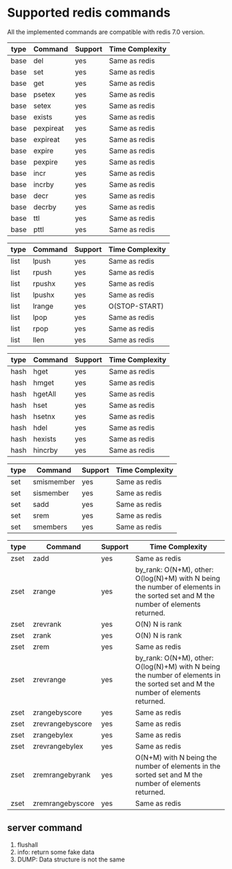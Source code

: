 # Supported redis commands

All the implemented commands are compatible with redis 7.0 version.

| type | Command   | Support | Time Complexity |
| ---- | --------- | ------- | --------------- |
| base | del       | yes     | Same as redis   |
| base | set       | yes     | Same as redis   |
| base | get       | yes     | Same as redis   |
| base | psetex    | yes     | Same as redis   |
| base | setex     | yes     | Same as redis   |
| base | exists    | yes     | Same as redis   |
| base | pexpireat | yes     | Same as redis   |
| base | expireat  | yes     | Same as redis   |
| base | expire    | yes     | Same as redis   |
| base | pexpire   | yes     | Same as redis   |
| base | incr      | yes     | Same as redis   |
| base | incrby    | yes     | Same as redis   |
| base | decr      | yes     | Same as redis   |
| base | decrby    | yes     | Same as redis   |
| base | ttl       | yes     | Same as redis   |
| base | pttl      | yes     | Same as redis   |

| type | Command | Support | Time Complexity |
| ---- | ------- | ------- | --------------- |
| list | lpush   | yes     | Same as redis   |
| list | rpush   | yes     | Same as redis   |
| list | rpushx  | yes     | Same as redis   |
| list | lpushx  | yes     | Same as redis   |
| list | lrange  | yes     | O(STOP-START)   |
| list | lpop    | yes     | Same as redis   |
| list | rpop    | yes     | Same as redis   |
| list | llen    | yes     | Same as redis   |

| type | Command | Support | Time Complexity |
| ---- | ------- | ------- | --------------- |
| hash | hget    | yes     | Same as redis   |
| hash | hmget   | yes     | Same as redis   |
| hash | hgetAll | yes     | Same as redis   |
| hash | hset    | yes     | Same as redis   |
| hash | hsetnx  | yes     | Same as redis   |
| hash | hdel    | yes     | Same as redis   |
| hash | hexists | yes     | Same as redis   |
| hash | hincrby | yes     | Same as redis   |

| type | Command    | Support | Time Complexity |
| ---- | ---------- | ------- | --------------- |
| set  | smismember | yes     | Same as redis   |
| set  | sismember  | yes     | Same as redis   |
| set  | sadd       | yes     | Same as redis   |
| set  | srem       | yes     | Same as redis   |
| set  | smembers   | yes     | Same as redis   |

| type | Command          | Support | Time Complexity                                                                                                                  |
| ---- | ---------------- | ------- | -------------------------------------------------------------------------------------------------------------------------------- |
| zset | zadd             | yes     | Same as redis                                                                                                                    |
| zset | zrange           | yes     | by_rank: O(N+M), other: O(log(N)+M) with N being the number of elements in the sorted set and M the number of elements returned. |
| zset | zrevrank         | yes     | O(N) N is rank                                                                                                                   |
| zset | zrank            | yes     | O(N) N is rank                                                                                                                   |
| zset | zrem             | yes     | Same as redis                                                                                                                    |
| zset | zrevrange        | yes     | by_rank: O(N+M), other: O(log(N)+M) with N being the number of elements in the sorted set and M the number of elements returned. |
| zset | zrangebyscore    | yes     | Same as redis                                                                                                                    |
| zset | zrevrangebyscore | yes     | Same as redis                                                                                                                    |
| zset | zrangebylex      | yes     | Same as redis                                                                                                                    |
| zset | zrevrangebylex   | yes     | Same as redis                                                                                                                    |
| zset | zremrangebyrank  | yes     | O(N+M) with N being the number of elements in the sorted set and M the number of elements returned.                              |
| zset | zremrangebyscore | yes     | Same as redis                                                                                                                    |

## server command

1. flushall
1. info: return some fake data
1. DUMP: Data structure is not the same
